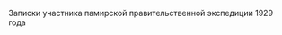 <!--2025-09-01 16:21:07--><!--pdate:1931-01-15T00:00:00+00:00-->
Записки участника памирской правительственной экспедиции 1929 года